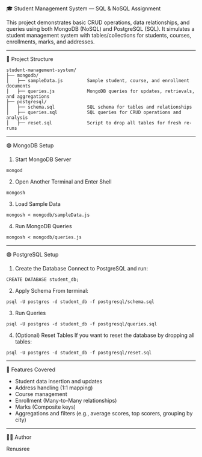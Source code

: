   🎓 Student Management System — SQL & NoSQL Assignment

This project demonstrates basic CRUD operations, data relationships, and queries using both   MongoDB   (NoSQL) and   PostgreSQL   (SQL). It simulates a student management system with tables/collections for students, courses, enrollments, marks, and addresses.

---

   📁 Project Structure

 
    student-management-system/
    ├── mongodb/
    │   ├── sampleData.js         Sample student, course, and enrollment documents
    │   ├── queries.js            MongoDB queries for updates, retrievals, and aggregations
    ├── postgresql/
    │   ├── schema.sql            SQL schema for tables and relationships
    │   ├── queries.sql           SQL queries for CRUD operations and analysis
    │   ├── reset.sql             Script to drop all tables for fresh re-runs


---

   🟢 MongoDB Setup

  1. Start MongoDB Server

    mongod
 

  2. Open Another Terminal and Enter Shell

    mongosh
 

  3. Load Sample Data

    mongosh < mongodb/sampleData.js
 

  4. Run MongoDB Queries
 
    mongosh < mongodb/queries.js
 

---

   🟣 PostgreSQL Setup

  1. Create the Database
  Connect to PostgreSQL and run:
 
    CREATE DATABASE student_db;
 

   2. Apply Schema
   From terminal:
 
    psql -U postgres -d student_db -f postgresql/schema.sql
 

  3. Run Queries
 
    psql -U postgres -d student_db -f postgresql/queries.sql
 

  4. (Optional) Reset Tables
If you want to reset the database by dropping all tables:

 
    psql -U postgres -d student_db -f postgresql/reset.sql
 

---

  📌 Features Covered

- Student data insertion and updates
- Address handling (1:1 mapping)
- Course management
- Enrollment (Many-to-Many relationships)
- Marks (Composite keys)
- Aggregations and filters (e.g., average scores, top scorers, grouping by city)

---

  🧑‍💻 Author

  Renusree    
